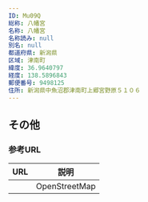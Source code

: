 ```yaml
---
ID: Mu09Q
総称: 八幡宮
名称: 八幡宮
名称読み: null
別名: null
都道府県: 新潟県
区域: 津南町
緯度: 36.9640797
経度: 138.5896843
郵便番号: 9498125
住所: 新潟県中魚沼郡津南町上郷宮野原５１０６
---
```


## その他

### 参考URL

| URL | 説明          |
| --- | ------------- |
|     | OpenStreetMap |
